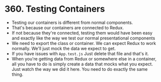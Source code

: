# 360. Testing Containers
- Testing our containers is different from normal components.
- That's because our containers are connected to Redux.
- If not because they're connected, testing them would have been easy and exactly like the way we test our normal presentational components
- We need to export the class or container. We can expect Redux to work normally. We'll just mock the data we expect to get.
- If you have issues with `App.test.js` Just delete that file and that's it. 
- When you're getting data from Redux or somewhere else in a container, all you have to do is simply create a data that mocks what you expect. Just watch the way we did it here. You need to do exactly the same thing. 
